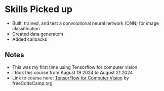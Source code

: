 # Skills Picked up
* Built, trained, and test a convolutional neural network (CNN) for image classification
* Created data generators
* Added callbacks

## Notes
* This was my first time using Tensorflow for computer vision
* I took this course from August 19 2024 to August 21 2024
* Link to course here: [TensorFlow for Computer Vision](https://www.youtube.com/watch?v=cPmjQ9V6Hbk) by freeCodeCamp.org
